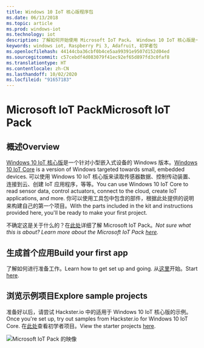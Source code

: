 ```yaml
---
title: Windows 10 IoT 核心版程序包
ms.date: 06/13/2018
ms.topic: article
ms.prod: windows-iot
ms.technology: iot
description: 了解如何开始使用 Microsoft IoT Pack。 Windows 10 IoT 核心版是一个针对小型嵌入式设备的 Windows 版本。
keywords: windows iot, Raspberry Pi 3, Adafruit, 初学者包
ms.openlocfilehash: 44144cba36cbf0b4ce5aa99391e9507d152d04ed
ms.sourcegitcommit: c57cebdf4d083079f41ec92ef65d897fd3c0faf8
ms.translationtype: HT
ms.contentlocale: zh-CN
ms.lasthandoff: 10/02/2020
ms.locfileid: "91657183"
---
```

# <a name="microsoft-iot-pack"></a><span data-ttu-id="3a4db-105">Microsoft IoT Pack</span><span class="sxs-lookup"><span data-stu-id="3a4db-105">Microsoft IoT Pack</span></span>

## <a name="overview"></a><span data-ttu-id="3a4db-106">概述</span><span class="sxs-lookup"><span data-stu-id="3a4db-106">Overview</span></span>
<span data-ttu-id="3a4db-107">[Windows 10 IoT 核心版](../windows-iot-core.md)是一个针对小型嵌入式设备的 Windows 版本。</span><span class="sxs-lookup"><span data-stu-id="3a4db-107">[Windows 10 IoT Core](../windows-iot-core.md) is a version of Windows targeted towards small, embedded devices.</span></span> <span data-ttu-id="3a4db-108">可以使用 Windows 10 IoT 核心版来读取传感器数据、控制传动装置、连接到云、创建 IoT 应用程序，等等。</span><span class="sxs-lookup"><span data-stu-id="3a4db-108">You can use Windows 10 IoT Core to read sensor data, control actuators, connect to the cloud, create IoT applications, and more.</span></span> <span data-ttu-id="3a4db-109">你可以使用工具包中包含的部件，根据此处提供的说明来构建自己的第一个项目。</span><span class="sxs-lookup"><span data-stu-id="3a4db-109">With the parts included in the kit and instructions provided here, you'll be ready to make your first project.</span></span>

<span data-ttu-id="3a4db-110">不确定这是关于什么的？在[此处](https://www.adafruit.com/windows10iotpi2)详细了解 Microsoft IoT Pack。</span><span class="sxs-lookup"><span data-stu-id="3a4db-110">_Not sure what this is about? Learn more about the Microsoft IoT Pack [here](https://www.adafruit.com/windows10iotpi2)._</span></span>

## <a name="build-your-first-app"></a><span data-ttu-id="3a4db-111">生成首个应用</span><span class="sxs-lookup"><span data-stu-id="3a4db-111">Build your first app</span></span>

<span data-ttu-id="3a4db-112">了解如何进行准备工作。</span><span class="sxs-lookup"><span data-stu-id="3a4db-112">Learn how to get set up and going.</span></span> <span data-ttu-id="3a4db-113">从[这里](https://docs.microsoft.com/windows/iot-core/tutorials/quickstarter/devicesetup#using-the-iot-dashboard-raspberry-pi-minnowboard-nxp)开始。</span><span class="sxs-lookup"><span data-stu-id="3a4db-113">Start [here](https://docs.microsoft.com/windows/iot-core/tutorials/quickstarter/devicesetup#using-the-iot-dashboard-raspberry-pi-minnowboard-nxp).</span></span>

## <a name="explore-sample-projects"></a><span data-ttu-id="3a4db-114">浏览示例项目</span><span class="sxs-lookup"><span data-stu-id="3a4db-114">Explore sample projects</span></span>

<span data-ttu-id="3a4db-115">准备好以后，请尝试 Hackster.io 中的适用于 Windows 10 IoT 核心版的示例。</span><span class="sxs-lookup"><span data-stu-id="3a4db-115">Once you're set up, try out samples from Hackster.io for Windows 10 IoT Core.</span></span> <span data-ttu-id="3a4db-116">在[此处](https://github.com/ms-iot/adafruitsample/blob/master/README.md)查看初学者项目。</span><span class="sxs-lookup"><span data-stu-id="3a4db-116">View the starter projects [here](https://github.com/ms-iot/adafruitsample/blob/master/README.md).</span></span>

![Microsoft IoT Pack 的映像](../media/adafruitkit/pack.jpg)
